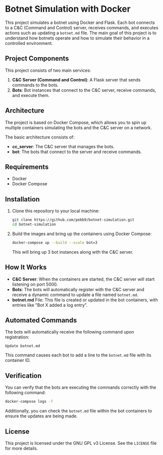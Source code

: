 # Botnet Simulation with Docker

This project simulates a botnet using Docker and Flask. Each bot connects to a C&C (Command and Control) server, receives commands, and executes actions such as updating a `botnet.md` file. The main goal of this project is to understand how botnets operate and how to simulate their behavior in a controlled environment.

## Project Components

This project consists of two main services:

1. **C&C Server (Command and Control)**: A Flask server that sends commands to the bots.
2. **Bots**: Bot instances that connect to the C&C server, receive commands, and execute them.

## Architecture

The project is based on Docker Compose, which allows you to spin up multiple containers simulating the bots and the C&C server on a network.

The basic architecture consists of:

- **cc_server**: The C&C server that manages the bots.
- **bot**: The bots that connect to the server and receive commands.

## Requirements

- Docker
- Docker Compose

## Installation

1. Clone this repository to your local machine:

   ```bash
   git clone https://github.com/pebb9/botnet-simulation.git
   cd botnet-simulation
   ```

2. Build the images and bring up the containers using Docker Compose:

   ```bash
   docker-compose up --build --scale bot=3
   ```

   This will bring up 3 bot instances along with the C&C server.

## How It Works

- **C&C Server**: When the containers are started, the C&C server will start listening on port 5000.
- **Bots**: The bots will automatically register with the C&C server and receive a dynamic command to update a file named `botnet.md`.
- **botnet.md** File: This file is created or updated in the bot containers, with entries like "Bot X added a log entry".

## Automated Commands

The bots will automatically receive the following command upon registration:

```
Update botnet.md
```

This command causes each bot to add a line to the `botnet.md` file with its container ID.

## Verification

You can verify that the bots are executing the commands correctly with the following command:

```bash
docker-compose logs -f
```

Additionally, you can check the `botnet.md` file within the bot containers to ensure the updates are being made.

## License

This project is licensed under the GNU GPL v3 License. See the `LICENSE` file for more details.
